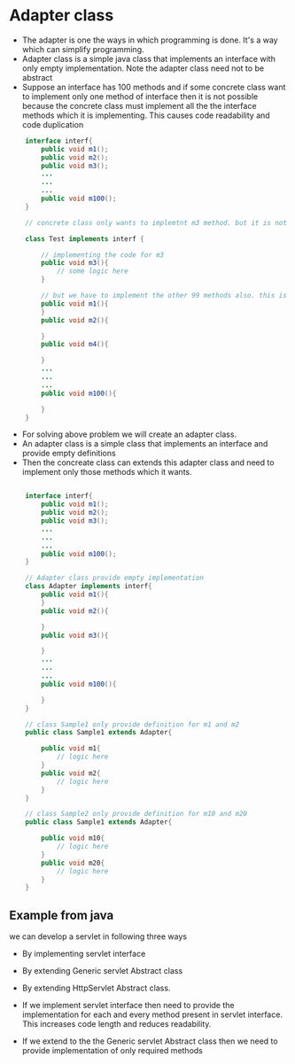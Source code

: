 # Adapter class

- The adapter is one the ways in which programming is done. It's a way which can simplify programming.
- Adapter class is a simple java class that implements an interface with only empty implementation. Note the adapter class need not to be abstract
- Suppose an interface has 100 methods and if some concrete class want to implement only one method of interface then it is not possible because the concrete class must implement all the the interface methods which it is implementing. This causes code readability  and code duplication

```java
    interface interf{
        public void m1();
        public void m2();
        public void m3();
        ...
        ...
        ...
        public void m100();
    }

    // concrete class only wants to implemtnt m3 method. but it is not possible as concrete class had to implement all 100 methods with empty defination

    class Test implements interf {

        // implementing the code for m3
        public void m3(){
            // some logic here
        }

        // but we have to implement the other 99 methods also. this is not appropriate way of coding
        public void m1(){
        }
        public void m2(){

        }
        public void m4(){

        }
        ...
        ...
        ...
        public void m100(){

        }
    }

```

- For solving above problem we will create an adapter class. 
- An adapter class is a simple class that implements an interface and provide empty definitions
- Then the concreate class can extends this adapter class and need to implement only those methods which it wants.

```java

    interface interf{
        public void m1();
        public void m2();
        public void m3();
        ...
        ...
        ...
        public void m100();
    }

    // Adapter class provide empty implementation
    class Adapter implements interf{
        public void m1(){
        }
        public void m2(){

        }
        public void m3(){

        }
        ...
        ...
        ...
        public void m100(){

        }
    }

    // class Sample1 only provide definition for m1 and m2
    public class Sample1 extends Adapter{

        public void m1{
            // logic here
        }
        public void m2{
            // logic here
        }
    }

    // class Sample2 only provide definition for m10 and m20
    public class Sample1 extends Adapter{

        public void m10{
            // logic here
        }
        public void m20{
            // logic here
        }
    }

```

## Example from java

we can develop a servlet in following three ways

- By implementing servlet interface
- By extending Generic servlet Abstract class
- By extending HttpServlet Abstract class.


- If we implement servlet interface then need to provide the implementation for each and every method present in servlet interface. This increases code length and reduces readability.
- If we extend to the the Generic servlet Abstract class then we need to provide implementation of only required methods